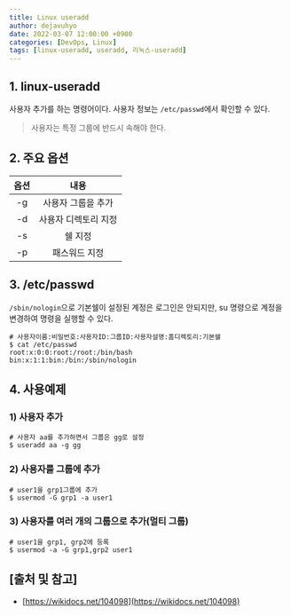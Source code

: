 ```yaml
---
title: Linux useradd
author: dejavuhyo
date: 2022-03-07 12:00:00 +0900
categories: [DevOps, Linux]
tags: [linux-useradd, useradd, 리눅스-useradd]
---
```


## 1. linux-useradd
사용자 추가를 하는 명령어이다. 사용자 정보는 `/etc/passwd`에서 확인할 수 있다.

> 사용자는 특정 그룹에 반드시 속해야 한다.

## 2. 주요 옵션

| 옵션 | 내용 |
|:-----:|:-----:|
| -g | 사용자 그룹을 추가 |
| -d | 사용자 디렉토리 지정 |
| -s | 쉘 지정 |
| -p | 패스워드 지정 |

## 3. /etc/passwd
`/sbin/nologin`으로 기본쉘이 설정된 계정은 로그인은 안되지만, su 명령으로 계정을 변경하여 명령을 실행할 수 있다.

```shell
# 사용자이름:비밀번호:사용자ID:그룹ID:사용자설명:홈디렉토리:기본쉘
$ cat /etc/passwd
root:x:0:0:root:/root:/bin/bash
bin:x:1:1:bin:/bin:/sbin/nologin
```

## 4. 사용예제

### 1) 사용자 추가

```shell
# 사용자 aa를 추가하면서 그룹은 gg로 설정
$ useradd aa -g gg
```

### 2) 사용자를 그룹에 추가

```shell
# user1을 grp1그룹에 추가 
$ usermod -G grp1 -a user1
```

### 3) 사용자를 여러 개의 그룹으로 추가(멀티 그룹)

```shell
# user1을 grp1, grp2에 등록 
$ usermod -a -G grp1,grp2 user1
```

## [출처 및 참고]
* [https://wikidocs.net/104098](https://wikidocs.net/104098)
